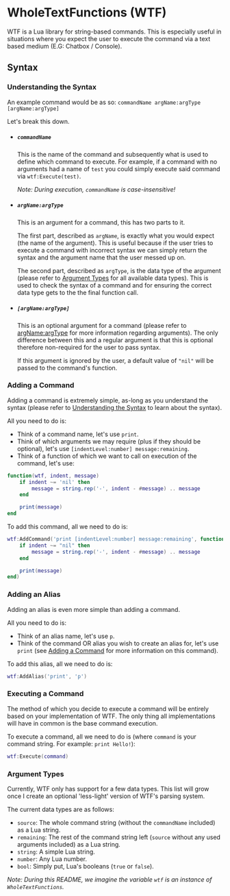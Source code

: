 WholeTextFunctions (WTF)
========================

WTF is a Lua library for string-based commands. This is especially useful in situations where you expect the user to execute the command via a text based medium (E.G: Chatbox / Console).

Syntax
------

### Understanding the Syntax

An example command would be as so:
	`commandName argName:argType [argName:argType]`

Let's break this down.

* ##### `commandName`
	This is the name of the command and subsequently what is used to define which command to execute. For example, if a command with no arguments had a name of `test` you could simply execute said command via `wtf:Execute(test)`.

	*Note: During execution, `commandName` is case-insensitive!*

* ##### `argName:argType`
	This is an argument for a command, this has two parts to it. 

	The first part, described as `argName`, is exactly what you would expect (the name of the argument). This is useful because if the user tries to execute a command with incorrect syntax we can simply return the syntax and the argument name that the user messed up on.
	
	The second part, described as `argType`, is the data type of the argument (please refer to [Argument Types](#argument-types) for all available data types). This is used to check the syntax of a command and for ensuring the correct data type gets to the the final function call.

* ##### `[argName:argType]`
	This is an optional argument for a command (please refer to [argName:argType](#argNameargType) for more information regarding arguments). The only difference between this and a regular argument is that this is optional therefore non-required for the user to pass syntax.

	If this argument is ignored by the user, a default value of `"nil"` will be passed to the command's function.

### Adding a Command

Adding a command is extremely simple, as-long as you understand the syntax (please refer to [Understanding the Syntax](#understanding-the-syntax) to learn about the syntax).

All you need to do is:
* Think of a command name, let's use `print`.
* Think of which arguments we may require (plus if they should be optional), let's use `[indentLevel:number] message:remaining`.
* Think of a function of which we want to call on execution of the command, let's use:
```lua
function(wtf, indent, message)
	if indent ~= 'nil' then
		message = string.rep('-', indent - #message) .. message
	end

	print(message)
end
```

To add this command, all we need to do is:
```lua
wtf:AddCommand('print [indentLevel:number] message:remaining', function(wtf, indent, message)
	if indent ~= "nil" then
		message = string.rep('-', indent - #message) .. message
	end

	print(message)
end)
```

### Adding an Alias

Adding an alias is even more simple than adding a command.

All you need to do is:
* Think of an alias name, let's use `p`.
* Think of the command OR alias you wish to create an alias for, let's use `print` (see [Adding a Command](#adding-a-command) for more information on this command).

To add this alias, all we need to do is:
```lua
wtf:AddAlias('print', 'p')
```

### Executing a Command

The method of which you decide to execute a command will be entirely based on your implementation of WTF. The only thing all implementations will have in common is the base command execution.

To execute a command, all we need to do is (where `command` is your command string. For example: `print Hello!`):
```lua
wtf:Execute(command)
```

### Argument Types

Currently, WTF only has support for a few data types. This list will grow once I create an optional 'less-light' version of WTF's parsing system.

The current data types are as follows:
* `source`: The whole command string (without the `commandName` included) as a Lua string.
* `remaining`: The rest of the command string left (`source` without any used arguments included) as a Lua string.
* `string`: A simple Lua string.
* `number`: Any Lua number.
* `bool`: Simply put, Lua's booleans (`true` or `false`).

*Note: During this README, we imagine the variable `wtf` is an instance of `WholeTextFunctions`.*
